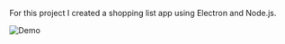 For this project I created a shopping list app using Electron and Node.js.

![Demo](https://github.com/jenk1/Electron-App-1/blob/master/DemoPic.png?raw=true)
